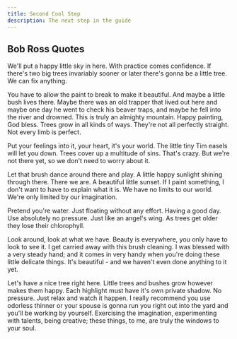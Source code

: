 ```yaml
---
title: Second Cool Step
description: The next step in the guide
---
```


## Bob Ross Quotes

We'll put a happy little sky in here. With practice comes confidence.
If there's two big trees invariably sooner or later there's gonna be a little tree. We can fix anything.

You have to allow the paint to break to make it beautiful. And maybe a little bush lives there.
Maybe there was an old trapper that lived out here and maybe one day he went to check his beaver traps, and maybe he fell into the river and drowned.
This is truly an almighty mountain. Happy painting, God bless. Trees grow in all kinds of ways. They're not all perfectly straight. Not every limb is perfect.

Put your feelings into it, your heart, it's your world. The little tiny Tim easels will let you down.
Trees cover up a multitude of sins. That's crazy. But we're not there yet, so we don't need to worry about it.

Let that brush dance around there and play. A little happy sunlight shining through there.
There we are. A beautiful little sunset. If I paint something, I don't want to have to explain what it is.
We have no limits to our world. We're only limited by our imagination.

Pretend you're water. Just floating without any effort. Having a good day. Use absolutely no pressure.
Just like an angel's wing. As trees get older they lose their chlorophyll.

Look around, look at what we have. Beauty is everywhere, you only have to look to see it. I get carried away with this brush cleaning.
I was blessed with a very steady hand; and it comes in very handy when you're doing these little delicate things.
It's beautiful - and we haven't even done anything to it yet.

Let's have a nice tree right here. Little trees and bushes grow however makes them happy.
Each highlight must have it's own private shadow. No pressure. Just relax and watch it happen.
I really recommend you use odorless thinner or your spouse is gonna run you right out into the yard and you'll be working by yourself.
Exercising the imagination, experimenting with talents, being creative; these things, to me, are truly the windows to your soul.
